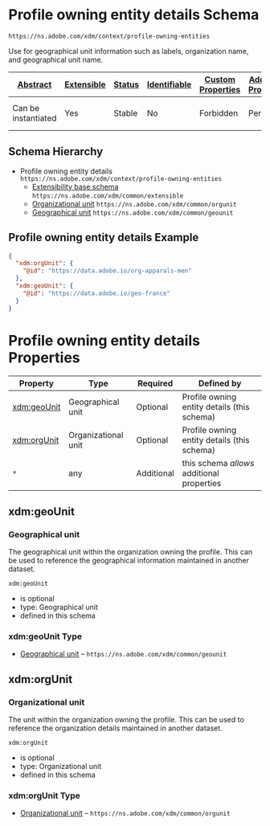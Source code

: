 
# Profile owning entity details Schema

```
https://ns.adobe.com/xdm/context/profile-owning-entities
```

Use for geographical unit information such as labels, organization name, and geographical unit name.

| [Abstract](../../../abstract.md) | [Extensible](../../../extensions.md) | [Status](../../../status.md) | [Identifiable](../../../id.md) | [Custom Properties](../../../extensions.md) | [Additional Properties](../../../extensions.md) | Defined In |
|----------------------------------|--------------------------------------|------------------------------|--------------------------------|---------------------------------------------|-------------------------------------------------|------------|
| Can be instantiated | Yes | Stable | No | Forbidden | Permitted | [mixins/profile/profile-owning-entities.schema.json](mixins/profile/profile-owning-entities.schema.json) |
## Schema Hierarchy

* Profile owning entity details `https://ns.adobe.com/xdm/context/profile-owning-entities`
  * [Extensibility base schema](../../datatypes/extensible.schema.md) `https://ns.adobe.com/xdm/common/extensible`
  * [Organizational unit](../../datatypes/orgunit.schema.md) `https://ns.adobe.com/xdm/common/orgunit`
  * [Geographical unit](../../datatypes/geounit.schema.md) `https://ns.adobe.com/xdm/common/geounit`


## Profile owning entity details Example
```json
{
  "xdm:orgUnit": {
    "@id": "https://data.adobe.io/org-apparals-men"
  },
  "xdm:geoUnit": {
    "@id": "https://data.adobe.io/geo-france"
  }
}
```

# Profile owning entity details Properties

| Property | Type | Required | Defined by |
|----------|------|----------|------------|
| [xdm:geoUnit](#xdmgeounit) | Geographical unit | Optional | Profile owning entity details (this schema) |
| [xdm:orgUnit](#xdmorgunit) | Organizational unit | Optional | Profile owning entity details (this schema) |
| `*` | any | Additional | this schema *allows* additional properties |

## xdm:geoUnit
### Geographical unit

The geographical unit within the organization owning the profile. This can be used to reference the geographical information maintained in another dataset.

`xdm:geoUnit`
* is optional
* type: Geographical unit
* defined in this schema

### xdm:geoUnit Type


* [Geographical unit](../../datatypes/geounit.schema.md) – `https://ns.adobe.com/xdm/common/geounit`





## xdm:orgUnit
### Organizational unit

The unit within the organization owning the profile. This can be used to reference the organization details maintained in another dataset.

`xdm:orgUnit`
* is optional
* type: Organizational unit
* defined in this schema

### xdm:orgUnit Type


* [Organizational unit](../../datatypes/orgunit.schema.md) – `https://ns.adobe.com/xdm/common/orgunit`




